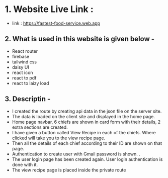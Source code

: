 # 1. Website Live Link : 
* link :    https://fastest-food-service.web.app


## 2. What is used in this website is given below -

* React router
* firebase 
* tailwind css 
* daisy UI
* react icon
* react to pdf 
* react to laizy load

## 3. Descriptin -

* I created the route by creating api data in the json file on the server site.
* The data is loaded on the client site and displayed in the home page.
* Home page navbar, 6 chiefs are shown in card form with their details, 2 extra sections are created.
* I have given a button called View Recipe in each of the chiefs. Where clicked will take you to the view recipe page.
* Then all the details of each chief according to their ID are shown on that page.
* Authentication to create user with Gmail password is shown. .
* The user login page has been created again. User login authentication is done with it.
* The view recipe page is placed inside the private route